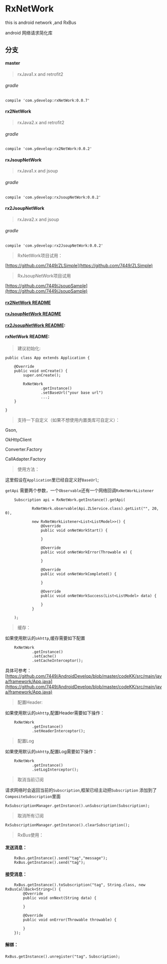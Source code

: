 # RxNetWork
this is android network ,and RxBus

android 网络请求简化库

## 分支

#### master

> rxJava1.x and retrofit2 

###### gradle

	compile 'com.ydevelop:rxNetWork:0.0.7'

#### rx2NetWork

> rxJava2.x and retrofit2 

###### gradle

	compile 'com.ydevelop:rx2NetWork:0.0.2'

#### rxJsoupNetWork

> rxJava1.x and jsoup

###### gradle

	compile 'com.ydevelop:rxJsoupNetWork:0.0.2'

#### rx2JsoupNetWork

> rxJava2.x and jsoup

###### gradle

	compile 'com.ydevelop:rx2JsoupNetWork:0.0.2'

> RxNetWork项目试用：

[https://github.com/7449/ZLSimple](https://github.com/7449/ZLSimple)

> RxJsoupNetWork项目试用

[https://github.com/7449/JsoupSample](https://github.com/7449/JsoupSample)

#### [rx2NetWork README](https://github.com/7449/RxNetWork/blob/rx2NetWork/README.md)

#### [rxJsoupNetWork README](https://github.com/7449/RxNetWork/blob/RxJsoupNetWork/README.md)

#### [rx2JsoupNetWork README](https://github.com/7449/RxNetWork/blob/rx2JsoupNetWork/README.md):

#### rxNetWork README:

> 建议初始化:

	public class App extends Application {
	
	    @Override
	    public void onCreate() {
	        super.onCreate();
	        
	        RxNetWork
	                .getInstance()
	                .setBaseUrl("your base url")
					...;
	    }
	
	}


> 支持一下自定义（如果不想使用内置类库可自定义）：

Gson,

OkHttpClient

Converter.Factory

CallAdapter.Factory


> 使用方法：

这里假设在`Application`里已经自定义好`BaseUrl`;

`getApi` 需要两个参数，一个`Observable`还有一个网络回调`RxNetWorkListener`


        Subscription api = RxNetWork.getInstance().getApi(

                RxNetWork.observable(Api.ZLService.class).getList("", 20, 0),

                new RxNetWorkListener<List<ListModel>>() {
                    @Override
                    public void onNetWorkStart() {

                    }

                    @Override
                    public void onNetWorkError(Throwable e) {

                    }

                    @Override
                    public void onNetWorkCompleted() {

                    }

                    @Override
                    public void onNetWorkSuccess(List<ListModel> data) {

                    }
                }

        );



> 缓存：

如果使用默认的`okhttp`,缓存需要如下配置

        RxNetWork
                .getInstance()
                .setCache()
                .setCacheInterceptor();

具体可参考：[https://github.com/7449/AndroidDevelop/blob/master/codeKK/src/main/java/framework/App.java](https://github.com/7449/AndroidDevelop/blob/master/codeKK/src/main/java/framework/App.java)


> 配置Header:

如果使用默认的`okhttp`,配置Header需要如下操作：

        RxNetWork
                .getInstance()
                .setHeaderInterceptor();
		

> 配置Log

如果使用默认的`okhttp`,配置Log需要如下操作：

        RxNetWork
                .getInstance()
                .setLogInterceptor();



> 取消当前订阅

请求网络时会返回当前的`Subscription`,框架已经主动把`Subscription` 添加到了`CompositeSubscription`里面

	RxSubscriptionManager.getInstance().unSubscription(Subscription);

> 取消所有订阅

	RxSubscriptionManager.getInstance().clearSubscription();

> RxBus使用：


#### 发送消息：

        RxBus.getInstance().send("tag","message");
        RxBus.getInstance().send("tag");

#### 接受消息：

        RxBus.getInstance().toSubscription("tag", String.class, new RxBusCallBack<String>() {
            @Override
            public void onNext(String data) {
                
            }

            @Override
            public void onError(Throwable throwable) {

            }
        });

#### 解绑：

	RxBus.getInstance().unregister("tag"，Subscription);




